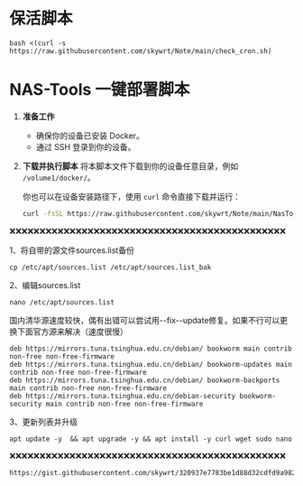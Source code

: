 # 保活脚本
```
bash <(curl -s https://raw.githubusercontent.com/skywrt/Note/main/check_cron.sh)
```
# NAS-Tools 一键部署脚本

1.  **准备工作**
    * 确保你的设备已安装 Docker。
    * 通过 SSH 登录到你的设备。

2.  **下载并执行脚本**
    将本脚本文件下载到你的设备任意目录，例如 `/volume1/docker/`。
    
    你也可以在设备安装路径下，使用 `curl` 命令直接下载并运行：

    ```bash
    curl -fsSL https://raw.githubusercontent.com/skywrt/Note/main/NasTool.sh -o NasTool.sh && chmod +x NasTool.sh && ./NasTool.sh

    ```

❌❌❌❌❌❌❌❌❌❌❌❌❌❌❌❌❌❌❌❌❌❌❌❌❌❌❌❌❌❌❌❌❌❌❌❌❌❌❌❌❌❌❌❌❌❌

1、将自带的源文件sources.list备份
```
cp /etc/apt/sources.list /etc/apt/sources.list_bak
```

2、编辑sources.list
```
nano /etc/apt/sources.list
```

国内清华源速度较快，偶有出错可以尝试用--fix--update修复。如果不行可以更换下面官方源来解决（速度很慢）
```
deb https://mirrors.tuna.tsinghua.edu.cn/debian/ bookworm main contrib non-free non-free-firmware
deb https://mirrors.tuna.tsinghua.edu.cn/debian/ bookworm-updates main contrib non-free non-free-firmware
deb https://mirrors.tuna.tsinghua.edu.cn/debian/ bookworm-backports main contrib non-free non-free-firmware
deb https://mirrors.tuna.tsinghua.edu.cn/debian-security bookworm-security main contrib non-free non-free-firmware
```

3、更新列表并升级
```
apt update -y  && apt upgrade -y && apt install -y curl wget sudo nano
```
❌❌❌❌❌❌❌❌❌❌❌❌❌❌❌❌❌❌❌❌❌❌❌❌❌❌❌❌❌❌❌❌❌❌❌❌❌❌❌❌❌❌❌❌❌❌
```bash
https://gist.githubusercontent.com/skywrt/320937e7783be1d88d32cdfd9a98214c/raw/e3060aaa6528b4fdb220d368ff1948c4b66b84a6/config.txt

```
